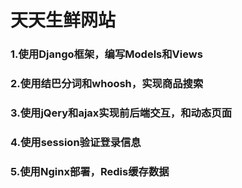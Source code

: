 # 天天生鲜网站
### 1.使用Django框架，编写Models和Views
### 2.使用结巴分词和whoosh，实现商品搜索
### 3.使用jQery和ajax实现前后端交互，和动态页面
### 4.使用session验证登录信息
### 5.使用Nginx部署，Redis缓存数据
